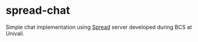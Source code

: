 # spread-chat

Simple chat implementation using [Spread](http://www.spread.org/) server developed during BCS at Univali.